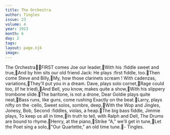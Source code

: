 ```yaml
---
title: The Orchestra
author: Tingles
issue: 23
volume: 4
year: 1913
month: 6
day: 2
tags:
layout: page.njk
image:
---
```

The OrchestraFIRST comes Joe our leader,With his :fiddle sweet and true,And by him sits our old friend Jack: He plays :first fiddle, too.Then come Steve and Billy,My, how those clarinets scream ! With cadenzas, variations,They'll put you in a dream. Dave, plays solo cornet,Rage could too, (if he tried),And Bell, you know, makes quite a show,With his slippery trombone slide.The baritone, is not a drone, Dear Goldie plays quite neat,Bass runs, like guns, come rushing Exactly on the beat.Larry, plays nifty on the ·cello, Sweet solos, sombre, deep,With the Wop and Jingles, Jonesy, Bob, Second :fiddles, violas, a heap.The big bass fiddle, Jimmie plays, To keep us all in time,In truth to tell, with Ralph and Dell, The Drums are bound to rhyme.Henry, at the piano,Strike "A," we'll get in tune,Let the Poet sing a solo,"Our Quartette," an old time tune.- Tingles.
